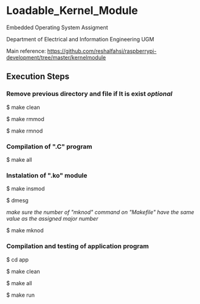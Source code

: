 # Loadable_Kernel_Module
Embedded Operating System Assigment

Department of Electrical and Information Engineering UGM

Main reference:
https://github.com/reshalfahsi/raspberrypi-development/tree/master/kernelmodule

## Execution Steps
### Remove previous directory and file if It is exist *optional*
$ make clean

$ make rmmod

$ make rmnod

### Compilation of ".C" program
$ make all

### Instalation of ".ko" module
$ make insmod

$ dmesg 

*make sure the number of "mknod" command on "Makefile" have the same value as the assigned major number*

$ make mknod

### Compilation and testing of application program
$ cd app

$ make clean

$ make all

$ make run
